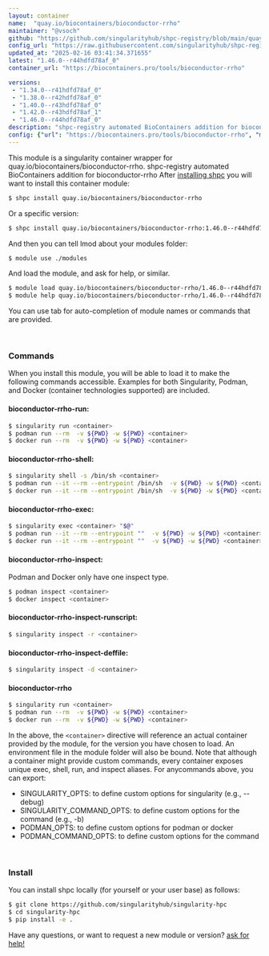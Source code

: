 ```yaml
---
layout: container
name:  "quay.io/biocontainers/bioconductor-rrho"
maintainer: "@vsoch"
github: "https://github.com/singularityhub/shpc-registry/blob/main/quay.io/biocontainers/bioconductor-rrho/container.yaml"
config_url: "https://raw.githubusercontent.com/singularityhub/shpc-registry/main/quay.io/biocontainers/bioconductor-rrho/container.yaml"
updated_at: "2025-02-16 03:41:34.371655"
latest: "1.46.0--r44hdfd78af_0"
container_url: "https://biocontainers.pro/tools/bioconductor-rrho"

versions:
 - "1.34.0--r41hdfd78af_0"
 - "1.38.0--r42hdfd78af_0"
 - "1.40.0--r43hdfd78af_0"
 - "1.42.0--r43hdfd78af_1"
 - "1.46.0--r44hdfd78af_0"
description: "shpc-registry automated BioContainers addition for bioconductor-rrho"
config: {"url": "https://biocontainers.pro/tools/bioconductor-rrho", "maintainer": "@vsoch", "description": "shpc-registry automated BioContainers addition for bioconductor-rrho", "latest": {"1.46.0--r44hdfd78af_0": "sha256:5be8ba3c0bf33f38bb8653a746604d71fabe8800090ee9dd92a68e99cacf6429"}, "tags": {"1.34.0--r41hdfd78af_0": "sha256:ed197765ec6f2bbc4d27014e0e453c55e80e3a8c6df0639f5037ea687ee73b17", "1.38.0--r42hdfd78af_0": "sha256:0ca8b5a8aeea9d46a6f7e48516e0d27a4b6ed9e615aa315e80237297b3405106", "1.40.0--r43hdfd78af_0": "sha256:66c8f4edcf8f23a6cce2f080d57cffa248f98f105f423b4eca1662e236770ce4", "1.42.0--r43hdfd78af_1": "sha256:3e39d2a97bd9b36c3971f9217aea5414d5f284226eaa8491198590b849d402e5", "1.46.0--r44hdfd78af_0": "sha256:5be8ba3c0bf33f38bb8653a746604d71fabe8800090ee9dd92a68e99cacf6429"}, "docker": "quay.io/biocontainers/bioconductor-rrho"}
---
```


This module is a singularity container wrapper for quay.io/biocontainers/bioconductor-rrho.
shpc-registry automated BioContainers addition for bioconductor-rrho
After [installing shpc](#install) you will want to install this container module:


```bash
$ shpc install quay.io/biocontainers/bioconductor-rrho
```

Or a specific version:

```bash
$ shpc install quay.io/biocontainers/bioconductor-rrho:1.46.0--r44hdfd78af_0
```

And then you can tell lmod about your modules folder:

```bash
$ module use ./modules
```

And load the module, and ask for help, or similar.

```bash
$ module load quay.io/biocontainers/bioconductor-rrho/1.46.0--r44hdfd78af_0
$ module help quay.io/biocontainers/bioconductor-rrho/1.46.0--r44hdfd78af_0
```

You can use tab for auto-completion of module names or commands that are provided.

<br>

### Commands

When you install this module, you will be able to load it to make the following commands accessible.
Examples for both Singularity, Podman, and Docker (container technologies supported) are included.

#### bioconductor-rrho-run:

```bash
$ singularity run <container>
$ podman run --rm  -v ${PWD} -w ${PWD} <container>
$ docker run --rm  -v ${PWD} -w ${PWD} <container>
```

#### bioconductor-rrho-shell:

```bash
$ singularity shell -s /bin/sh <container>
$ podman run --it --rm --entrypoint /bin/sh  -v ${PWD} -w ${PWD} <container>
$ docker run --it --rm --entrypoint /bin/sh  -v ${PWD} -w ${PWD} <container>
```

#### bioconductor-rrho-exec:

```bash
$ singularity exec <container> "$@"
$ podman run --it --rm --entrypoint ""  -v ${PWD} -w ${PWD} <container> "$@"
$ docker run --it --rm --entrypoint ""  -v ${PWD} -w ${PWD} <container> "$@"
```

#### bioconductor-rrho-inspect:

Podman and Docker only have one inspect type.

```bash
$ podman inspect <container>
$ docker inspect <container>
```

#### bioconductor-rrho-inspect-runscript:

```bash
$ singularity inspect -r <container>
```

#### bioconductor-rrho-inspect-deffile:

```bash
$ singularity inspect -d <container>
```



#### bioconductor-rrho

```bash
$ singularity run <container>
$ podman run --rm  -v ${PWD} -w ${PWD} <container>
$ docker run --rm  -v ${PWD} -w ${PWD} <container>
```


In the above, the `<container>` directive will reference an actual container provided
by the module, for the version you have chosen to load. An environment file in the
module folder will also be bound. Note that although a container
might provide custom commands, every container exposes unique exec, shell, run, and
inspect aliases. For anycommands above, you can export:

 - SINGULARITY_OPTS: to define custom options for singularity (e.g., --debug)
 - SINGULARITY_COMMAND_OPTS: to define custom options for the command (e.g., -b)
 - PODMAN_OPTS: to define custom options for podman or docker
 - PODMAN_COMMAND_OPTS: to define custom options for the command

<br>

### Install

You can install shpc locally (for yourself or your user base) as follows:

```bash
$ git clone https://github.com/singularityhub/singularity-hpc
$ cd singularity-hpc
$ pip install -e .
```

Have any questions, or want to request a new module or version? [ask for help!](https://github.com/singularityhub/singularity-hpc/issues)